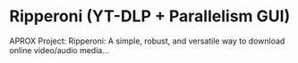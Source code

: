 # Ripperoni (YT-DLP + Parallelism GUI)

APROX Project: Ripperoni: A simple, robust, and versatile way to download online video/audio media...
